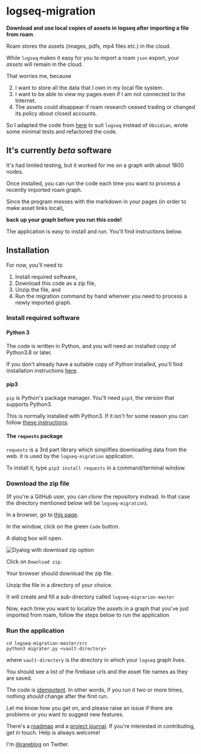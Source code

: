 # logseq-migration

**Download and use local copies of assets in logseq after importing a file from roam**.

Roam stores the assets (images, pdfs, mp4 files etc.) in the cloud.

While `logseq` makes it easy for you to import a roam `json` export, your _assets_ will remain in the cloud.

That worries me, because

2. I want to store all the data that I own in my local file system.
3. I want to be able to view my pages even if I am not connected to the Internet.
4. The assets could disappear if roam research ceased trading or changed its policy about closed accounts.

So I adapted the code from [here](https://nicolevanderhoeven.com/blog/20210602-downloading-files-from-roam/) 
to suit `logseq` instead of `Obsidian`, wrote some minimal tests and refactored the code.

## It's currently _beta_ software 

It's had limited testing, but it worked for me on a graph with about 1800 nodes.

Once installed, you can run the code each time you want to process a recently imported
roam graph.

Since the program messes with the markdown in your pages (in order to make asset links local),

**back up your graph before you run this code!**

The application is easy to install and run.
You'll find instructions below.

## Installation

For now, you'll need to 
1. Install required software,
2. Download this code as a zip file,
3. Unzip the file, and
4. Run the migration command by hand whenver you need to process a newly imported graph.

### Install required software

#### Python 3

The code is written in Python, and you  will need an installed copy of Python3.8 or later.

If you don't already have a suitable copy of Python installed, you'll find installation instructions
[here](https://www.python.org/).

#### pip3


`pip` is Python's package manager. You'll need `pip3`, the version that supports Python3.

This is normally installed with Python3. If it isn't for some reason you can follow
[these instructions](https://pip.pypa.io/en/stable/installation/).

#### The `requests` package

`requests` is a 3rd part library which simplifies downloading data from the web. 
it is used by the `logseq-migration` application.

To install it, type `pip3 install requests` in a command/terminal window.

### Download the zip file

(If you're a GitHub user, you can _clone_ the repository instead.
In that case the directory mentioned below will be `logseq-migration`).

In a browser, go to [this page](https://github.com/romilly/logseq-migration).

In the window, click on the green `Code` button.

A dialog box will open.

![Dyalog with download zip option](docs/img/migrator-installation.png)

Click on `Download zip`.

Your browser should download the zip file.

Unzip the file in a directory of your choice.

It will create and fill a sub-directory called `logseq-migrarion-master`

Now, each time you want to localize the assets in a graph that you've just imported from roam,
follow the steps below to run the application

### Run the application

```shell
cd logseq-migration-master/src
python3 migrater.py <vault-directory>
```

where `vault-directory` is the directory in which your `logseq` graph lives.

You should see a list of the firebase urls and the asset file names as they are saved.

The code is [idempotent](https://en.wikipedia.org/wiki/Idempotence).
In other words, if you run it two or more times, nothing _should_ change after the first run.

Let me know how you get on, and please raise an issue if there are problems or you want to
suggest new features.

There's a [roadmap](ROADMAP.md) and a [project journal](plan/journal.md). If you're interested in contributing, get in 
touch.
Help is always welcome!

I'm [@rareblog](https://twitter.com/rareblog) on Twitter.

